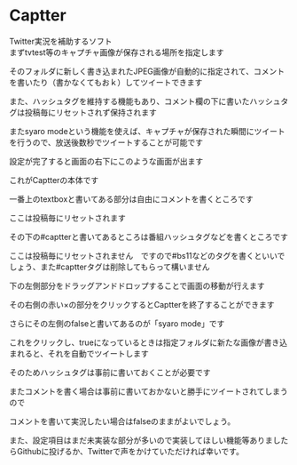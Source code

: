 # Captter
Twitter実況を補助するソフト<br>
まずtvtest等のキャプチャ画像が保存される場所を指定します

 

そのフォルダに新しく書き込まれたJPEG画像が自動的に指定されて、コメントを書いたり（書かなくてもおｋ）してツイートできます

また、ハッシュタグを維持する機能もあり、コメント欄の下に書いたハッシュタグは投稿毎にリセットされず保持されます

 

またsyaro modeという機能を使えば、キャプチャが保存された瞬間にツイートを行うので、放送後数秒でツイートすることが可能です

 

設定が完了すると画面の右下にこのような画面が出ます

これがCaptterの本体です

<img src="http://114514.jp/wp-content/uploads/2015/02/66c19942ab4ba346fdb64ccc04cde373.png" alt=""><br>
一番上のtextboxと書いてある部分は自由にコメントを書くところです

ここは投稿毎にリセットされます

その下の#captterと書いてあるところは番組ハッシュタグなどを書くところです

ここは投稿毎にリセットされません　ですので#bs11などのタグを書くといいでしょう、また#captterタグは削除してもらって構いません

下の左側部分をドラッグアンドドロップすることで画面の移動が行えます

その右側の赤い×の部分をクリックするとCaptterを終了することができます

さらにその左側のfalseと書いてあるのが「syaro mode」です

これをクリックし、trueになっているときは指定フォルダに新たな画像が書き込まれると、それを自動でツイートします

そのためハッシュタグは事前に書いておくことが必要です

またコメントを書く場合は事前に書いておかないと勝手にツイートされてしまうので

コメントを書いて実況したい場合はfalseのままがよいでしょう。

また、設定項目はまだ未実装な部分が多いので実装してほしい機能等ありましたらGithubに投げるか、Twitterで声をかけていただければ幸いです。
